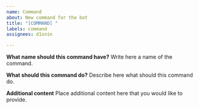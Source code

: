```yaml
---
name: Command
about: New command for the bot
title: "[COMMAND] "
labels: command
assignees: d1snin

---
```


**What name should this command have?**
Write here a name of the command.

**What should this command do?** 
Describe here what should this command do.

**Additional content**
Place additional content here that you would like to provide.
